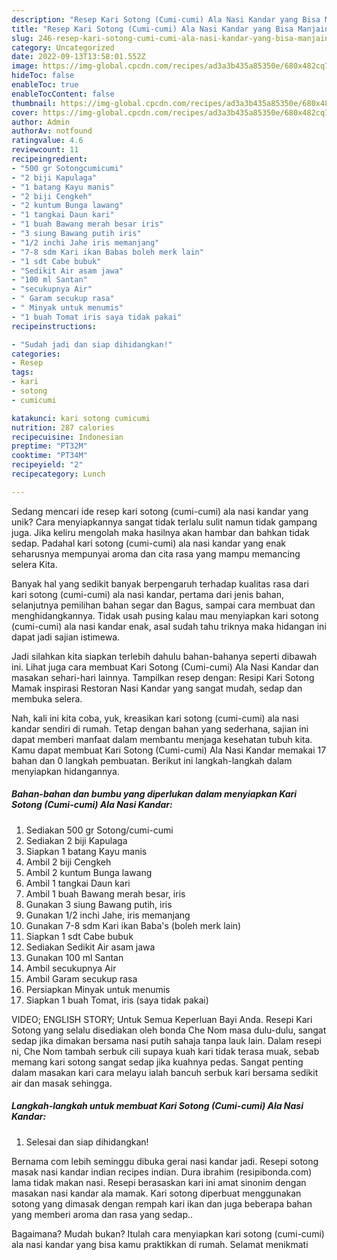 ```yaml
---
description: "Resep Kari Sotong (Cumi-cumi) Ala Nasi Kandar yang Bisa Manjain Lidah"
title: "Resep Kari Sotong (Cumi-cumi) Ala Nasi Kandar yang Bisa Manjain Lidah"
slug: 246-resep-kari-sotong-cumi-cumi-ala-nasi-kandar-yang-bisa-manjain-lidah
category: Uncategorized
date: 2022-09-13T13:58:01.552Z
image: https://img-global.cpcdn.com/recipes/ad3a3b435a85350e/680x482cq70/kari-sotong-cumi-cumi-ala-nasi-kandar-foto-resep-utama.jpg
hideToc: false
enableToc: true
enableTocContent: false
thumbnail: https://img-global.cpcdn.com/recipes/ad3a3b435a85350e/680x482cq70/kari-sotong-cumi-cumi-ala-nasi-kandar-foto-resep-utama.jpg
cover: https://img-global.cpcdn.com/recipes/ad3a3b435a85350e/680x482cq70/kari-sotong-cumi-cumi-ala-nasi-kandar-foto-resep-utama.jpg
author: Admin
authorAv: notfound
ratingvalue: 4.6
reviewcount: 11
recipeingredient:
- "500 gr Sotongcumicumi"
- "2 biji Kapulaga"
- "1 batang Kayu manis"
- "2 biji Cengkeh"
- "2 kuntum Bunga lawang"
- "1 tangkai Daun kari"
- "1 buah Bawang merah besar iris"
- "3 siung Bawang putih iris"
- "1/2 inchi Jahe iris memanjang"
- "7-8 sdm Kari ikan Babas boleh merk lain"
- "1 sdt Cabe bubuk"
- "Sedikit Air asam jawa"
- "100 ml Santan"
- "secukupnya Air"
- " Garam secukup rasa"
- " Minyak untuk menumis"
- "1 buah Tomat iris saya tidak pakai"
recipeinstructions:

- "Sudah jadi dan siap dihidangkan!"
categories:
- Resep
tags:
- kari
- sotong
- cumicumi

katakunci: kari sotong cumicumi 
nutrition: 287 calories
recipecuisine: Indonesian
preptime: "PT32M"
cooktime: "PT34M"
recipeyield: "2"
recipecategory: Lunch

---
```





Sedang mencari ide resep kari sotong (cumi-cumi) ala nasi kandar yang unik? Cara menyiapkannya sangat tidak terlalu sulit namun tidak gampang juga. Jika keliru mengolah maka hasilnya akan hambar dan bahkan tidak sedap. Padahal kari sotong (cumi-cumi) ala nasi kandar yang enak seharusnya mempunyai aroma dan cita rasa yang mampu memancing selera Kita.





Banyak hal yang sedikit banyak berpengaruh terhadap kualitas rasa dari kari sotong (cumi-cumi) ala nasi kandar, pertama dari jenis bahan, selanjutnya pemilihan bahan segar dan Bagus, sampai cara membuat dan menghidangkannya. Tidak usah pusing kalau mau menyiapkan kari sotong (cumi-cumi) ala nasi kandar enak,      asal sudah tahu triknya maka hidangan ini dapat jadi sajian istimewa.














Jadi silahkan kita siapkan terlebih dahulu bahan-bahanya seperti dibawah ini. Lihat juga cara membuat Kari Sotong (Cumi-cumi) Ala Nasi Kandar dan masakan sehari-hari lainnya. Tampilkan resep dengan: Resipi Kari Sotong Mamak inspirasi Restoran Nasi Kandar yang sangat mudah, sedap dan membuka selera.






Nah, kali ini kita coba, yuk, kreasikan kari sotong (cumi-cumi) ala nasi kandar sendiri di rumah. Tetap dengan bahan yang sederhana, sajian ini dapat memberi manfaat dalam membantu menjaga kesehatan tubuh kita. Kamu dapat membuat Kari Sotong (Cumi-cumi) Ala Nasi Kandar memakai 17 bahan dan 0 langkah pembuatan. Berikut ini langkah-langkah dalam menyiapkan hidangannya.

<!--inarticleads1-->

##### Bahan-bahan dan bumbu yang diperlukan dalam menyiapkan Kari Sotong (Cumi-cumi) Ala Nasi Kandar:

1. Sediakan 500 gr Sotong/cumi-cumi
1. Sediakan 2 biji Kapulaga
1. Siapkan 1 batang Kayu manis
1. Ambil 2 biji Cengkeh
1. Ambil 2 kuntum Bunga lawang
1. Ambil 1 tangkai Daun kari
1. Ambil 1 buah Bawang merah besar, iris
1. Gunakan 3 siung Bawang putih, iris
1. Gunakan 1/2 inchi Jahe, iris memanjang
1. Gunakan 7-8 sdm Kari ikan Baba&#39;s (boleh merk lain)
1. Siapkan 1 sdt Cabe bubuk
1. Sediakan Sedikit Air asam jawa
1. Gunakan 100 ml Santan
1. Ambil secukupnya Air
1. Ambil  Garam secukup rasa
1. Persiapkan  Minyak untuk menumis
1. Siapkan 1 buah Tomat, iris (saya tidak pakai)


VIDEO; ENGLISH STORY; Untuk Semua Keperluan Bayi Anda. Resepi Kari Sotong yang selalu disediakan oleh bonda Che Nom masa dulu-dulu, sangat sedap jika dimakan bersama nasi putih sahaja tanpa lauk lain. Dalam resepi ni, Che Nom tambah serbuk cili supaya kuah kari tidak terasa muak, sebab memang kari sotong sangat sedap jika kuahnya pedas. Sangat penting dalam masakan kari cara melayu ialah bancuh serbuk kari bersama sedikit air dan masak sehingga. 

<!--inarticleads2-->

##### Langkah-langkah untuk membuat Kari Sotong (Cumi-cumi) Ala Nasi Kandar:


1. Selesai dan siap dihidangkan!

Bernama com lebih seminggu dibuka gerai nasi kandar jadi. Resepi sotong masak nasi kandar indian recipes indian. Dura ibrahim (resipibonda.com) lama tidak makan nasi. Resepi berasaskan kari ini amat sinonim dengan masakan nasi kandar ala mamak. Kari sotong diperbuat menggunakan sotong yang dimasak dengan rempah kari ikan dan juga beberapa bahan yang memberi aroma dan rasa yang sedap.. 

Bagaimana? Mudah bukan? Itulah cara menyiapkan kari sotong (cumi-cumi) ala nasi kandar yang bisa kamu praktikkan di rumah. Selamat menikmati
